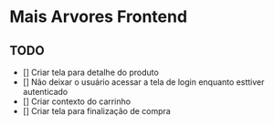 # Mais Arvores Frontend

## TODO

- [] Criar tela para detalhe do produto
- [] Não deixar o usuário acessar a tela de login enquanto esttiver autenticado
- [] Criar contexto do carrinho
- [] Criar tela para finalização de compra
